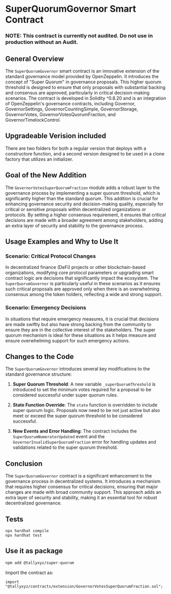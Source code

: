 # SuperQuorumGovernor Smart Contract

### NOTE: This contract is currently not audited. Do not use in production without an Audit.

## General Overview

The `SuperQuorumGovernor` smart contract is an innovative extension of the standard governance model provided by OpenZeppelin. It introduces the concept of "Super Quorum" in governance proposals. This higher quorum threshold is designed to ensure that only proposals with substantial backing and consensus are approved, particularly in critical decision-making scenarios. The contract is developed in Solidity ^0.8.20 and is an integration of OpenZeppelin's governance contracts, including Governor, GovernorSettings, GovernorCountingSimple, GovernorStorage, GovernorVotes, GovernorVotesQuorumFraction, and GovernorTimelockControl.

## Upgradeable Verision included

There are two folders for both a regular version that deploys with a constructore function, and a second version designed to be used in a clone factory that utilizes an initializer. 

## Goal of the New Addition

The `GovernorVotesSuperQuorumFraction` module adds a robust layer to the governance process by implementing a super quorum threshold, which is significantly higher than the standard quorum. This addition is crucial for enhancing governance security and decision-making quality, especially for critical or sensitive proposals within decentralized organizations or protocols. By setting a higher consensus requirement, it ensures that critical decisions are made with a broader agreement among stakeholders, adding an extra layer of security and stability to the governance process.

## Usage Examples and Why to Use It

### Scenario: Critical Protocol Changes

In decentralized finance (DeFi) projects or other blockchain-based organizations, modifying core protocol parameters or upgrading smart contract logic are decisions that significantly impact the ecosystem. The `SuperQuorumGovernor` is particularly useful in these scenarios as it ensures such critical proposals are approved only when there is an overwhelming consensus among the token holders, reflecting a wide and strong support.

### Scenario: Emergency Decisions

In situations that require emergency measures, it is crucial that decisions are made swiftly but also have strong backing from the community to ensure they are in the collective interest of the stakeholders. The super quorum mechanism is ideal for these situations as it helps measure and ensure overwhelming support for such emergency actions.

## Changes to the Code

The `SuperQuorumGovernor` introduces several key modifications to the standard governance structure:

1. **Super Quorum Threshold**: A new variable `_superQuorumThreshold` is introduced to set the minimum votes required for a proposal to be considered successful under super quorum rules.

2. **State Function Override**: The `state` function is overridden to include super quorum logic. Proposals now need to be not just active but also meet or exceed the super quorum threshold to be considered successful.

3. **New Events and Error Handling**: The contract includes the `SuperQuorumNumeratorUpdated` event and the `GovernorInvalidSuperQuorumFraction` error for handling updates and validations related to the super quorum threshold.

## Conclusion

The `SuperQuorumGovernor` contract is a significant enhancement to the governance process in decentralized systems. It introduces a mechanism that requires higher consensus for critical decisions, ensuring that major changes are made with broad community support. This approach adds an extra layer of security and stability, making it an essential tool for robust decentralized governance.

## Tests

```shell
npx hardhat compile
npx hardhat test
```

## Use it as package

```bash
npm add @tallyxyz/super-quorum
```

Import the contract as:

```solidity
import "@tallyxyz/contracts/extension/GovernorVotesSuperQuorumFraction.sol";
```

